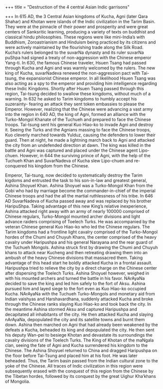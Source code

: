 +++
title = "Destruction of the 4 central Asian Indic garrisons"

+++
In 615 AD, the 3 Central Asian kingdoms of Kucha, Agni (later Qara
Shahar) and Khotan were islands of the Indic civilization in the Tarim
Basin. They were at the pinnacle of their power and prosperity and were
great centers of Sanksritic learning, producing a variety of texts on
buddhist and classical hindu philosophies. These regions were like
mini-India’s with Buddhism, Zoroastrianism and Hinduism being practiced
by its citizens and were actively maintained by the flourishing trade
along the Silk Road. Kucha’s rulers belonged to the suvarNa dynasty and
its ruler suvarNa puShpa had signed a treaty of non-aggression with the
Chinese emperor Yang-ti. In 630, the famous Chinese traveler, Hsuen
Tsang had passed through Kucha and Agni and was warmly welcomed by the
rulers. The new king of Kucha, suvarNadeva renewed the non-aggression
pact with Tai-tsung, the expansionist Chinese emperor. In all likelihood
Hsuen Tsang was also acting as a spy to the emperor and providing him
intelligence regarding these Indic Kingdoms. Shortly after Hsuen Tsang
passed through this region, Tai-tsung decided to swallow these kingdoms,
without much of a warning. In 632 he asked to Tarim kingdoms to humbly
accept his suzerainty- fearing an attack they sent token embassies to
please the Emperor. However, realizing that the Chinese were advancing a
vast army into the region in 640 AD, the king of Agni, formed an
alliance with the Turko-Mongol Khanate of the Tuchueh and prepared to
face the Chinese troops. Tai-tsung sent his general Kuo Hiao-ko to
invade Agni and destroy it. Seeing the Turks and the Agnians massing to
face the Chinese troops, Kuo cleverly marched towards Yulduz, causing
the defenders to lower their guard. Then at night, he made a lightning
march back to Agni and attacked the city from an undefended direction at
dawn. The king was killed in the battle and Agni was captured and placed
under the Chinese agent Lipo-chuen. However, in 644 the surviving prince
of Agni, with the help of the Tuchueh Khan and SuvarNadeva of Kucha slew
Lipo-chuen and re-conquered his kingdom from the Chinese.

Emperor, Tai-tsung, now decided to systematically destroy the Tarim
kigdoms and entrusted the task to his son-in-law and greatest general,
Ashina Shoyuel Khan. Ashina Shoyuel was a Turko-Mongol Khan from the
Gobi who had by marriage become the commander-in-chief of the imperial
Chinese troops and had the all the martial ruthlessness of his tribe. In
646 AD SuvarNadeva of Kucha passed away and was replaced by his brother
HaripuShpa. Taking advantage of this new King’s relative inexperience,
Ashina attacked right away with an army of nearly 100000 comprised of
Chinese regulars, Turko-Mongol mounted archer divisions and light
advance raiders comprising of Toelech Turks. He was accompanied by the
veteran Chinese general Kuo Hiao-ko who led the Chinese regulars. The
Tarim kingdoms had a frontline light cavalry comprised of the
Turko-Mongol hordes of the Chumi and Chuyuh Khans, the center comprised
of the heavy cavalry under Haripushpa and his general Narayana and the
rear guard of the Tuchueh Mongols. Ashina struck first by drawing the
Chumi and Chuyuh khans to attack near Kucheng and then retreating
drawing them into an ambush of the heavy Chinese divisions that
massacred them. Taking advantage of this head start he boldly attacked
Kucha in a frontal assault. Haripushpa tried to relieve the city by a
direct charge on the Chinese center after dispersing the Toelech Turks.
Ashina Shoyuel however, weighed in with his mounted archers and turned
the battle in his favor. NArAyaNa decided to save the king and led him
safely to the fort of Aksu. Ashina pursued him and layed siege to the
fort even as Kuo Hiao-ko occupied Kucha. NArAyaNa with the Tuchueh
Turko-Mongols and monetary aid from Indian vaishyas and Harshavardhana,
suddenly attacked Kucha and broke through the Chinese ranks slaying Kuo
Hiao-ko and took back the city. In the meantime Ashina stormed Aksu and
captured Haripushpa and decapitated all inhabitants of the city. He then
attacked Kucha and slaying nArAyaNa, depopulated the city and its
satellite towns and burnt them down. Ashina then marched on Agni that
had already been weakened by the defeats a Kucha, beheaded its king and
depopulated the city. He then sent his deputy Wan-pei to besiege Khotan
and devastate its surroundings the cavalry divisions of the Toelech
Turks. The King of Khotan of the maNgala clan, seeing the fate of Agni
and Kucha surrendered his kingdom to the Chinese. The Ashina Shoyuel
returned to China and dragged Haripushpa on the floor before Tai-Tsung
and placed him at his foot. He was later beheaded. Thus, the Tarim basin
passed from the Indian cultural zone to the yoke of the Chinese. All
traces of Indic civilization in this region were subsequently erased
with the conquest of this region from the Chinese by the Tibetan hordes,
followed by its conquest by the great Uighur Kha’khans of Mongolia.
